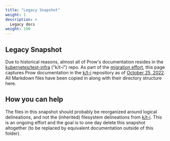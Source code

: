 ```yaml
---
title: "Legacy Snapshot"
weight: 1
description: >
  Legacy docs
weight: 100
---
```


## Legacy Snapshot

Due to historical reasons, almost all of Prow's documentation resides in the
[kubernetes/test-infra](k/t-i) ("k/t-i") repo. As part of the [migration
effort](https://github.com/kubernetes-sigs/prow/issues/4), this page captures
Prow documentation in the [k/t-i][] repository as of [October
25,
2022](https://github.com/kubernetes/test-infra/tree/ad35c59116f550a260de4fed95438fb43188ff1a).
All Markdown files have been copied in along with their directory structure
here.

## How you can help

The files in this snapshot should probably be reorganized around logical
delineations, and not the (inherited) filesystem delineations from [k/t-i][].
This is an ongoing effort and the goal is to one day delete this snapshot
altogether (to be replaced by equivalent documentation outside of this folder).

[k8s]: https://github.com/kubernetes/kubernetes
[k/t-i]: https://github.com/kubernetes/kubernetes
